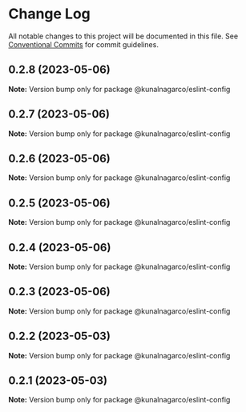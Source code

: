 # Change Log

All notable changes to this project will be documented in this file.
See [Conventional Commits](https://conventionalcommits.org) for commit guidelines.

## 0.2.8 (2023-05-06)

**Note:** Version bump only for package @kunalnagarco/eslint-config

## 0.2.7 (2023-05-06)

**Note:** Version bump only for package @kunalnagarco/eslint-config

## 0.2.6 (2023-05-06)

**Note:** Version bump only for package @kunalnagarco/eslint-config

## 0.2.5 (2023-05-06)

**Note:** Version bump only for package @kunalnagarco/eslint-config

## 0.2.4 (2023-05-06)

**Note:** Version bump only for package @kunalnagarco/eslint-config

## 0.2.3 (2023-05-06)

**Note:** Version bump only for package @kunalnagarco/eslint-config

## 0.2.2 (2023-05-03)

**Note:** Version bump only for package @kunalnagarco/eslint-config

## 0.2.1 (2023-05-03)

**Note:** Version bump only for package @kunalnagarco/eslint-config
